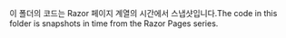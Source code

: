 <span data-ttu-id="f5c4d-101">이 폴더의 코드는 Razor 페이지 계열의 시간에서 스냅샷입니다.</span><span class="sxs-lookup"><span data-stu-id="f5c4d-101">The code in this folder is snapshots in time from the Razor Pages series.</span></span>
